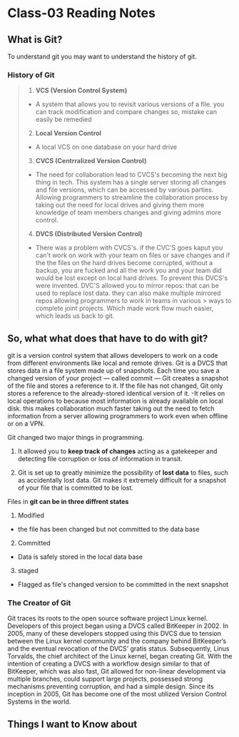 # Class-03 Reading Notes

## What is Git?

To understand git you may want to understand the history of git.

### History of Git
>
> 1. **VCS (Version Control System)**
>
> - A system that allows you to revisit various versions of a file. you can track modification and compare changes so, mistake can easily be remedied
>
>2. **Local Version Control**
>
> - A local VCS on one database on your hard drive
>
> 3. **CVCS (Centrralized Version Control)**
>
> - The need for collaboration lead to CVCS's becoming the next big thing in tech. This system has a single server storing all changes and file versions,
> which can be accessed by various parties. Allowing programmers to streamline the collaboration process by taking out the need for local drives and giving them more knowledge
> of team members changes and giving admins more control.
>
> 4. **DVCS (Distributed Version Control)**
>
> - There was a problem with CVCS's. if the CVC'S goes kaput you can't work on work with your team on files or save changes and if the the files on the hard drives become
> corrupted, without a backup, you are fucked and all the work you and your team did would be lost except on local hard drives. To prevent this DVCS's were invented.
> DVC'S allowed you to mirror repos: that can be used to replace lost data. they can also make multiple mirrored repos allowing programmers to work in teams in various  > ways to complete joint projects. Which made work flow much easier, which leads us back to git.

## So, what what does that have to do with git?

 git is a version control system that allows developers to work on a code from different environments like local and remote drives. Git is a DVCS that stores data in a
 file system made up of snapshots. Each time you save a changed version of your project — called commit — Git creates a snapshot of the file and stores a reference to
 it. If the file has not changed, Git only stores a reference to the already-stored identical version of it.
    -It relies on local operations to because most information is already available on local disk. this makes collaboration much faster taking out the need to fetch
    information from a server allowing programmers to work even when offline or on a VPN.

 Git changed two major things in programming.

 1. It allowed you to **keep track of changes** acting as a gatekeeper and detecting file corruption or loss of information in transit.

 2. Git is set up to greatly minimize the possibility of **lost data** to files, such as accidentally lost data. Git makes it extremely difficult for a snapshot of
 your file that is committed to be lost.

Files in **git can be in three diffrent states**

 1. Modified

- the file has been changed but not committed to the data base

 2. Committed

- Data is safely stored in the local data base

 3. staged

- Flagged as file's changed version to be committed in the next snapshot

### The Creator of Git

Git traces its roots to the open source software project Linux kernel. Developers of this project began using a DVCS
called BitKeeper in 2002. In 2005, many of these developers stopped using this DVCS due to tension between the Linux
kernel community and the company behind BitKeeper’s and the eventual revocation of the DVCS’ gratis status.
Subsequently, Linus Torvalds, the chief architect of the Linux kernel, began creating Git. With the intention of
creating a DVCS with a workflow design similar to that of BitKeeper, which was also fast, Git allowed for non-linear
development via multiple branches, could support large projects, possessed strong mechanisms preventing corruption,
and had a simple design. Since its inception in 2005, Git has become one of the most utilized Version Control
Systems in the world.

## Things I want to Know about
